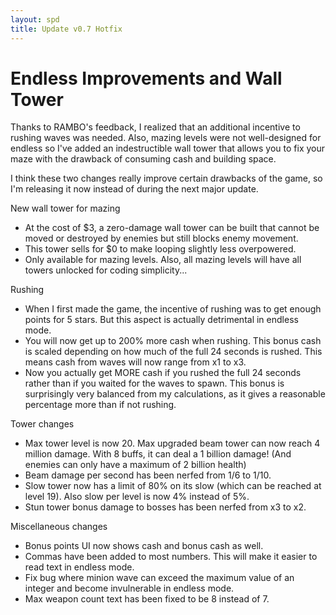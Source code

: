 ```yaml
---
layout: spd
title: Update v0.7 Hotfix
---
```


# Endless Improvements and Wall Tower

Thanks to RAMBO's feedback, I realized that an additional incentive to rushing waves was needed. Also, mazing levels were not well-designed for endless so I've added an indestructible wall tower that allows you to fix your maze with the drawback of consuming cash and building space.

I think these two changes really improve certain drawbacks of the game, so I'm releasing it now instead of during the next major update.

New wall tower for mazing
* At the cost of $3, a zero-damage wall tower can be built that cannot be moved or destroyed by enemies but still blocks enemy movement.
* This tower sells for $0 to make looping slightly less overpowered.
* Only available for mazing levels. Also, all mazing levels will have all towers unlocked for coding simplicity...

Rushing
* When I first made the game, the incentive of rushing was to get enough points for 5 stars. But this aspect is actually detrimental in endless mode.
* You will now get up to 200% more cash when rushing. This bonus cash is scaled depending on how much of the full 24 seconds is rushed. This means cash from waves will now range from x1 to x3.
* Now you actually get MORE cash if you rushed the full 24 seconds rather than if you waited for the waves to spawn. This bonus is surprisingly very balanced from my calculations, as it gives a reasonable percentage more than if not rushing.

Tower changes
* Max tower level is now 20. Max upgraded beam tower can now reach 4 million damage. With 8 buffs, it can deal a 1 billion damage! (And enemies can only have a maximum of 2 billion health)
* Beam damage per second has been nerfed from 1/6 to 1/10.
* Slow tower now has a limit of 80% on its slow (which can be reached at level 19). Also slow per level is now 4% instead of 5%.
* Stun tower bonus damage to bosses has been nerfed from x3 to x2.

Miscellaneous changes
* Bonus points UI now shows cash and bonus cash as well.
* Commas have been added to most numbers. This will make it easier to read text in endless mode.
* Fix bug where minion wave can exceed the maximum value of an integer and become invulnerable in endless mode.
* Max weapon count text has been fixed to be 8 instead of 7.
